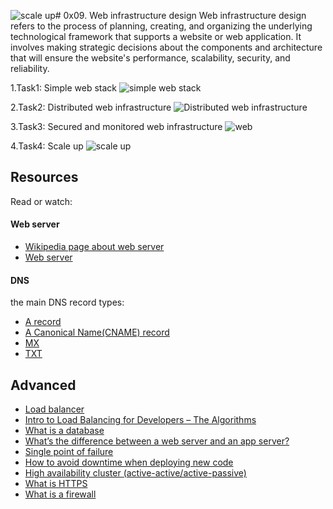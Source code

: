 ![scale up](https://github.com/faustine-van/alx-system_engineering-devops/assets/125466059/5cb49697-277e-4f4f-9b25-b3c765b80c1b)# 0x09. Web infrastructure design
Web infrastructure design refers to the process of planning, creating, and
organizing the underlying technological framework that supports a website or
web application.
It involves making strategic decisions about the components and architecture
that will ensure the website's performance, scalability, security, and reliability.

1.Task1: Simple web stack
![simple web stack](https://github.com/faustine-van/alx-system_engineering-devops/assets/125466059/5082aa7b-d637-4631-951b-8c3cb68fe6ca)

2.Task2: Distributed web infrastructure
![Distributed web infrastructure](https://github.com/faustine-van/alx-system_engineering-devops/assets/125466059/3c662663-d970-42ff-a004-1279414400b6)

3.Task3: Secured and monitored web infrastructure
![web](https://github.com/faustine-van/alx-system_engineering-devops/assets/125466059/6f169014-f2a9-48d8-9b79-77f1f043b0fa)

4.Task4: Scale up
![scale up](https://github.com/faustine-van/alx-system_engineering-devops/assets/125466059/7713cc78-49c9-40ab-96bf-f3fd4feb3427)


## Resources
Read or watch:

#### Web server
* [Wikipedia page about web server](https://en.wikipedia.org/wiki/Web_server)
* [Web server](https://developer.mozilla.org/en-US/docs/Learn/Common_questions/Web_mechanics/What_is_a_web_server)

#### DNS
the main DNS record types:
 - [A record](https://support.dnsimple.com/articles/a-record/)
 - [A Canonical Name(CNAME) record](https://en.wikipedia.org/wiki/CNAME_record)
 - [MX](https://en.wikipedia.org/wiki/MX_record)
 - [TXT](https://en.wikipedia.org/wiki/TXT_record)
## Advanced
 - [Load balancer](https://www.thegeekstuff.com/2016/01/load-balancer-intro/)
 - [Intro to Load Balancing for Developers – The Algorithms](https://community.f5.com/t5/technical-articles/intro-to-load-balancing-for-developers-the-algorithms/ta-p/273759)
 - [What is a database](https://www.oracle.com/ke/database/what-is-database/)
 - [What’s the difference between a web server and an app server?](https://www.infoworld.com/article/2077354/app-server-web-server-what-s-the-difference.html)
 - [Single point of failure](https://avinetworks.com/glossary/single-point-of-failure/)
 - [How to avoid downtime when deploying new code](https://softwareengineering.stackexchange.com/questions/35063/how-do-you-update-your-production-codebase-database-schema-without-causing-downt#answers-header)
 - [High availability cluster (active-active/active-passive)](https://docs.oracle.com/cd/E17904_01/core.1111/e10106/intro.htm#ASHIA712)
 - [What is HTTPS](https://www.instantssl.com/http-vs-https)
 - [What is a firewall](https://www.webopedia.com/definitions/firewall/)
